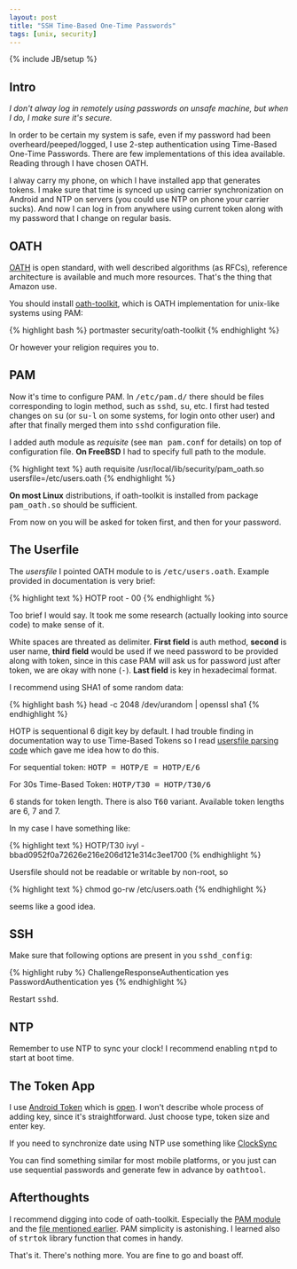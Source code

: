 ```yaml
---
layout: post
title: "SSH Time-Based One-Time Passwords"
tags: [unix, security]
---
```

{% include JB/setup %}

## Intro

*I don't alway log in remotely using passwords on unsafe machine, but when I
do, I make sure it's secure.*

In order to be certain my system is safe, even if my password had been
overheard/peeped/logged, I use 2-step authentication using Time-Based
One-Time Passwords. There are few implementations of this idea available.
Reading through I have chosen OATH.

I alway carry my phone, on which I have installed app that generates tokens.
I make sure that time is synced up using carrier synchronization on Android
and NTP on servers (you could use NTP on phone your carrier sucks). And now I
can log in from anywhere using current token along with my password that I
change on regular basis.

## OATH

[OATH](http://en.wikipedia.org/wiki/Initiative_For_Open_Authentication) is
open standard, with well described algorithms (as RFCs), reference
architecture is available and much more resources. That's the thing that
Amazon use.

You should install [oath-toolkit](http://www.nongnu.org/oath-toolkit/), which
is OATH implementation for unix-like systems using PAM:

{% highlight bash %}
portmaster security/oath-toolkit
{% endhighlight %}

Or however your religion requires you to.

## PAM

Now it's time to configure PAM. In <tt>/etc/pam.d/</tt> there should be files
corresponding to login method, such as <tt>sshd</tt>, <tt>su</tt>, etc. I
first had tested changes on <tt>su</tt> (or <tt>su-l</tt> on some systems,
for login onto other user) and after that finally merged them into
<tt>sshd</tt> configuration file.

I added auth module as *requisite* (see <tt>man pam.conf</tt> for details) on
top of configuration file. **On FreeBSD** I had to specify full path to the module.

{% highlight text %}
auth requisite /usr/local/lib/security/pam_oath.so usersfile=/etc/users.oath
{% endhighlight %}

**On most Linux** distributions, if oath-toolkit is installed from package
<tt>pam_oath.so</tt> should be sufficient.

From now on you will be asked for token first, and then for your password.

## The Userfile

The *usersfile* I pointed OATH module to is <tt>/etc/users.oath</tt>. Example provided in
documentation is very brief:

{% highlight text %}
HOTP root - 00
{% endhighlight %}


Too brief I would say. It took me some research (actually looking into source
code) to make sense of it.

White spaces are threated as delimiter. **First field** is auth method, **second** is
user name, **third field** would be used if we need password to be provided along
with token, since in this case PAM will ask us for password just after token,
we are okay with none (<tt>-</tt>). **Last field** is key in hexadecimal format.


I recommend using SHA1 of some random data:

{% highlight bash %}
head -c 2048 /dev/urandom | openssl sha1
{% endhighlight %}

HOTP is sequentional 6 digit key by default. I had trouble finding in
documentation way to use Time-Based Tokens so I read [usersfile parsing
code](http://git.savannah.gnu.org/cgit/oath-toolkit.git/tree/liboath/usersfile.c)
which gave me idea how to do this.

For sequential token: <tt>HOTP = HOTP/E = HOTP/E/6</tt>

For 30s Time-Based Token: <tt>HOTP/T30 = HOTP/T30/6</tt>

6 stands for token length. There is also <tt>T60</tt> variant. Available
token lengths are 6, 7 and 7.

In my case I have something like:

{% highlight text %}
HOTP/T30 ivyl - bbad0952f0a72626e216e206d121e314c3ee1700
{% endhighlight %}

Usersfile should not be readable or writable by non-root, so

{% highlight text %}
chmod go-rw /etc/users.oath
{% endhighlight %}

seems like a good idea.

## SSH

Make sure that following options are present in you <tt>sshd_config</tt>:

{% highlight ruby %}
ChallengeResponseAuthentication yes
PasswordAuthentication yes
{% endhighlight %}

Restart <tt>sshd</tt>.

## NTP

Remember to use NTP to sync your clock! I recommend enabling <tt>ntpd</tt> to
start at boot time.

## The Token App

I use [Android
Token](https://play.google.com/store/apps/details?id=uk.co.bitethebullet.android.token)
which is [open](https://code.google.com/p/androidtoken/). I won't describe
whole process of adding key, since it's straightforward. Just choose type,
token size and enter key.

If you need to synchronize date using NTP use something like
[ClockSync](https://play.google.com/store/apps/details?id=ru.org.amip.ClockSync)

You can find something similar for most mobile platforms, or you just can use
sequential passwords and generate few in advance by <tt>oathtool</tt>.

## Afterthoughts

I recommend digging into code of oath-toolkit. Especially the [PAM
module](http://git.savannah.gnu.org/cgit/oath-toolkit.git/tree/pam_oath/pam_oath.c)
and the [file mentioned
earlier](http://git.savannah.gnu.org/cgit/oath-toolkit.git/tree/liboath/usersfile.c).
PAM simplicity is astonishing. I learned also of <tt>strtok</tt> library
function that comes in handy.

That's it. There's nothing more. You are fine to go and boast off.



